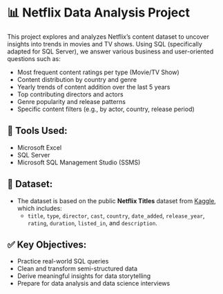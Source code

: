 
# 📊 Netflix Data Analysis Project

This project explores and analyzes Netflix’s content dataset to uncover insights into trends in movies and TV shows. Using SQL (specifically adapted for SQL Server), we answer various business and user-oriented questions such as:

- Most frequent content ratings per type (Movie/TV Show)
- Content distribution by country and genre
- Yearly trends of content addition over the last 5 years
- Top contributing directors and actors
- Genre popularity and release patterns
- Specific content filters (e.g., by actor, country, release period)

## 🧰 Tools Used:
- Microsoft Excel
- SQL Server
- Microsoft SQL Management Studio (SSMS)

## 📁 Dataset:
- The dataset is based on the public **Netflix Titles** dataset from [Kaggle](https://www.kaggle.com/shivamb/netflix-shows), which includes:
  - `title`, `type`, `director`, `cast`, `country`, `date_added`, `release_year`, `rating`, `duration`, `listed_in`, and `description`.

## ✅ Key Objectives:
- Practice real-world SQL queries
- Clean and transform semi-structured data
- Derive meaningful insights for data storytelling
- Prepare for data analysis and data science interviews
